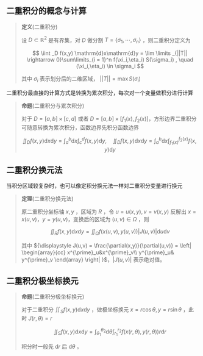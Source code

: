 
## 二重积分的概念与计算

> **定义**(二重积分)
>
> 设 $D \subset \mathbb{R}^2$ 是有界集，对 $D$ 做分割 $T = \{\sigma_1,\cdots,\sigma_n\}$ ，则二重积分定义为
>
>$$
  \iint _D f(x,y) \mathrm{d}x\mathrm{d}y = \lim \limits _{||T|| \rightarrow 0}\sum\limits_{i = 1}^n f(\xi_i,\eta_i) S(\sigma_i) , \quad (\xi_i,\eta_i) \in \sigma_i
$$
>
> 其中 $\sigma_i$ 表示划分后的二维区域， $||T|| = \max S(\sigma_i)$ 

二重积分最直接的计算方式是转换为累次积分，每次对一个变量做积分进行计算

> **命题**(二重积分与累次积分)
>
>对于 $D = [a,b] \times [c,d]$ 或者 $D = [a,b] \times [f_1(x),f_2(x)]$，方形边界二重积分可随意转换为累次积分，函数边界先积分函数边界
>
>$$
  \iint _D f(x,y) \mathrm{d}x \mathrm{d}y = \int ^b_a \mathrm{d}x \int^d_c f(x,y)\mathrm{d}y , \quad \iint_D f(x,y) \mathrm{d}x\mathrm{d}y = \int ^b_a \mathrm{d}x \int^{f_2(x)}_{f_1(x)}f(x,y)\mathrm{d}y
$$


## 二重积分换元法

当积分区域较复杂时，也可以像定积分换元法一样对二重积分变量进行换元

> **定理**(二重积分换元法)
>
> 原二重积分坐标轴 $x,y$ ，区域为 $R$ ，令 $u = u(x,y), v = v(x,y)$ 反解出 $x = x(u,v)$，$y = y(u,v)$，变换后的区域为 $(u,v) \in \Omega$ ，则
>
>$$
  \iint _R f(x,y) \mathrm{d}x \mathrm{d}y = \iint_{\Omega} f(x(u,v), y(u,v))\left\vert J(u,v)\right\vert \mathrm{d}u \mathrm{d}v
$$
>
> 其中 ${\displaystyle J(u,v) = \frac{\partial(x,y)}{\partial(u,v)} =
  \left| \begin{array}{cc}
           x^{\prime}_u&x^{\prime}_v\\
           y^{\prime}_u& y^{\prime}_v
         \end{array} \right| 
}$，$|J(u,v)|$ 表示绝对值。


## 二重积分极坐标换元

> **命题**(二重积分极坐标换元)
>
> 对于二重积分 $\iint_S f(x,y) \mathrm{d}x\mathrm{d}y$ ，做极坐标换元 $x = r \cos \theta, y = r \sin \theta$ ，此时 $J(r,\theta) = r$
>
> $$
\iint_S f(x,y) \mathrm{d}x\mathrm{d}y = \int_{\theta_1}^{\theta_2} \mathrm{d}\theta \int_{r_1}^{r_2} f(x(r,\theta), y(r,\theta)) r \mathrm{d} r
$$
>
>积分时一般先 $\mathrm{d}r$ 后 $\mathrm{d}\theta$ 。




